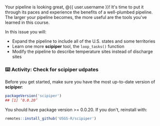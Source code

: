 Your pipeline is looking great, @{{ user.username }}! It's time to put it through its paces and experience the benefits of a well-plumbed pipeline. The larger your pipeline becomes, the more useful are the tools you've learned in this course.

In this issue you will:

* Expand the pipeline to include all of the U.S. states and some territories
* Learn one more **scipiper** tool, the `loop_tasks()` function
* Modify the pipeline to describe temperature sites instead of discharge sites

### :keyboard: Activity: Check for scipiper udpates

Before you get started, make sure you have the most up-to-date version of **scipiper**:
```r
packageVersion('scipiper')
## [1] ‘0.0.20’
```
You should have package version >= 0.0.20. If you don't, reinstall with:
```r
remotes::install_github('USGS-R/scipiper')
```
